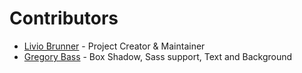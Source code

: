 # Contributors

- [Livio Brunner](https://github.com/BrunnerLivio) - Project Creator & Maintainer
- [Gregory Bass](https://github.com/GriNAME) - Box Shadow, Sass support, Text and Background
